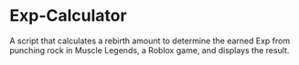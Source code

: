 # Exp-Calculator
A script that calculates a rebirth amount to determine the earned Exp from punching rock in Muscle Legends, a Roblox game, and displays the result.
